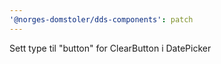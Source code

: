 ```yaml
---
'@norges-domstoler/dds-components': patch
---
```


Sett type til "button" for ClearButton i DatePicker
